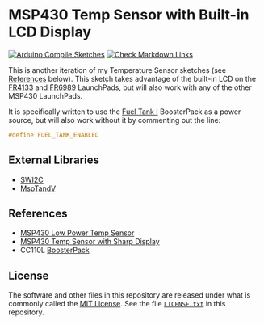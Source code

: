 # MSP430 Temp Sensor with Built-in LCD Display

[![Arduino Compile Sketches](https://github.com/Andy4495/MSP430TempSensorLCD/actions/workflows/arduino-compile-sketches.yml/badge.svg)](https://github.com/Andy4495/MSP430TempSensorLCD/actions/workflows/arduino-compile-sketches.yml)
[![Check Markdown Links](https://github.com/Andy4495/MSP430TempSensorLCD/actions/workflows/check-links.yml/badge.svg)](https://github.com/Andy4495/MSP430TempSensorLCD/actions/workflows/check-links.yml)

This is another iteration of my Temperature Sensor sketches (see [References](#references) below). This sketch takes advantage of the built-in LCD on the [FR4133][1] and [FR6989][2] LaunchPads, but will also work with any of the other MSP430 LaunchPads.

It is specifically written to use the [Fuel Tank I][3] BoosterPack as a power source, but will also work without it by commenting out the line:

```cpp
#define FUEL_TANK_ENABLED
```

## External Libraries

- [SWI2C][4]
- [MspTandV][5]

## References

- [MSP430 Low Power Temp Sensor][6]
- [MSP430 Temp Sensor with Sharp Display][7]
- CC110L [BoosterPack][8]

## License

The software and other files in this repository are released under what is commonly called the [MIT License][100]. See the file [`LICENSE.txt`][101] in this repository.

[1]: https://www.ti.com/tool/MSP-EXP430FR4133
[2]: https://www.ti.com/tool/MSP-EXP430FR6989
[3]: https://www.ti.com/lit/ug/slvua32/slvua32.pdf
[4]: https://github.com/Andy4495/SWI2C
[5]: https://github.com/Andy4495/MspTandV
[6]: https://github.com/Andy4495/MSP430LowPowerTempSensor
[7]: https://github.com/Andy4495/MSP430TempSensorWithDisplay
[8]: http://www.ti.com/lit/ml/swru312b/swru312b.pdf
[100]: https://choosealicense.com/licenses/mit/
[101]: ./LICENSE.txt
[//]: # ([200]: https://github.com/Andy4495/MSP430TempSensorLCD)

[//]: # ( Former reference [3]: https://www.ti.com/tool/BOOSTXL-BATTPACK )
[//]: # (This is a way to hack a comment in Markdown. This will not be displayed when rendered.)
